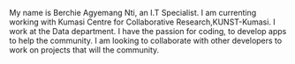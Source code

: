 My name is Berchie Agyemang Nti, an I.T Specialist. I am currenting working with Kumasi Centre for Collaborative Research,KUNST-Kumasi. I work at the Data department. I have the passion for coding, to develop apps to help the community. I am looking to collaborate with other developers to work on projects that will the community. 
<!--
**YawBerkye/YawBerkye** is a ✨ _special_ ✨ repository because its `README.md` (this file) appears on your GitHub profile.

Here are some ideas to get you started:

- 🔭 I’m currently working on ...
- 🌱 I’m currently learning ...
- 👯 I’m looking to collaborate on ...
- 🤔 I’m looking for help with ...
- 💬 Ask me about ...
- 📫 How to reach me: ...
- 😄 Pronouns: ...
- ⚡ Fun fact: ...
-->
